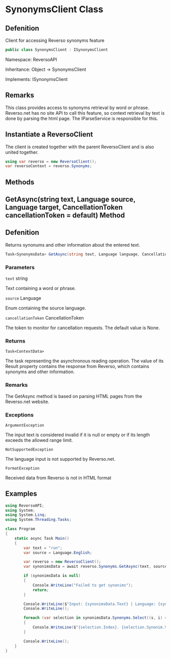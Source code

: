 # SynonymsClient Class

## Defenition

Client for accessing Reverso synonyms feature

```csharp
public class SynonymsClient : ISynonymsClient
```

Namespace: ReversoAPI

Inheritance: Object -> SynonymsClient

Implements: ISynonymsClient   

## Remarks

This class provides access to synonyms retrieval by word or phrase. Reverso.net has no site API to call this feature, so context retrieval by text is done by parsing the html page. The IParseService<SynonymsData> is responsible for this. 

## Instantiate a ReversoClient

The client is created together with the parent ReversoClient and is also united together.

```csharp
using var reverso = new ReversoClient();
var reversoContext = reverso.Synonyms;
```

## Methods

## GetAsync(string text, Language source, Language target, CancellationToken cancellationToken = default) Method
  
## Defenition
  
Returns synonums and other information about the entered text.
  
```csharp
Task<SynonymsData> GetAsync(string text, Language language, CancellationToken cancellationToken = default);
```
### Parameters

`text` string 

Text containing a word or phrase.
  
`source` Language
  
Enum containing the source language.
  
`cancellationToken` CancellationToken

The token to monitor for cancellation requests. The default value is None.

### Returns
  
`Task<ContextData>`
  
The task representing the asynchronous reading operation. The value of its Result property contains the response from Reverso, which contains synonyms and other information.
  
### Remarks

The GetAsync method is based on parsing HTML pages from the Reverso.net website.

### Exceptions
  
`ArgumentException`
  
The input text is considered invalid if it is null or empty or if its length exceeds the allowed range limit.
  
`NotSupportedException`
  
The language input is not supported by Reverso.net.

`FormatException`

Received data from Reverso is not in HTML format
  
## Examples
  
```csharp
using ReversoAPI;
using System;
using System.Linq;
using System.Threading.Tasks;

class Program
{
    static async Task Main()
    {
        var text = "run";
        var source = Language.English;

        var reverso = new ReversoClient();
        var synonimsData = await reverso.Synonyms.GetAsync(text, source);

        if (synonimsData is null)
        {
            Console.WriteLine("Failed to get synonims");
            return;
        }

        Console.WriteLine($"Input: {synonimsData.Text} | Language: {synonimsData.Language}");
        Console.WriteLine();

        foreach (var selection in synonimsData.Synonyms.Select((s, i) => new { Index = i, Synonim = s }))
        {
            Console.WriteLine($"{selection.Index}. {selection.Synonim.Value} ({selection.Synonim.PartOfSpeech})");
        }

        Console.WriteLine();
    }
}
```
  
